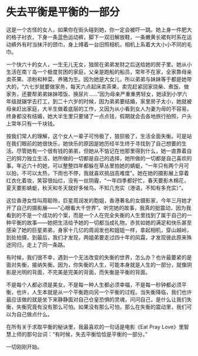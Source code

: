 # 失去平衡是平衡的一部分

这是一个古怪的女人，如果你在街头碰到她，你一定会被吓一跳。她上身一件肥大的格子衬衣，下身一条蓝色运动裤，脚下一双旧解放鞋，一条嫩黄长裙有时系在运动裤外有时当抹汗的颈巾，身上缚着一台旧照相机，相机上系着大大小小不同的毛巾。 

一个快六十的女人，一生无儿无女，独居在弟弟发财之后送给她的房子里。她从小生活在南丫岛一个极度贫困的家庭，父亲是跑船的船员，常年不在家，全家靠母亲卖茶果、凉粉和种菜、养猪为生。因为她是大女儿，所以弟弟与妹妹等于都是她带大的，“六七岁就要做家务，每天六点起床卖茶果，卖完赶紧回家烧柴、煮饭、做家务，还要帮弟弟妹妹喂饭、换尿片……”因为母亲严重重男轻女，她读到小学六年级就辍学去打工，到二十六岁的时候，因为弟弟要结婚，家里房子太小，她就被母亲赶出家庭，大半生做着底层的工作，又因为从小看到女人为妻为母的不容易，终身都没有结婚，她大半生里只要储了一点点钱，假期就会去各地旅行拍照，户头上常年只有一千块钱。 

按我们常人的理解，这个女人一辈子可怜极了，狼狈极了，生活全面失衡。可是站在我们眼前的她很快乐，她快乐的原因是她历经半生终于寻找到了自己想要的生活。尽管她有一个很有钱的弟弟，但她从不惦记在他那里得到什么，她一直靠着自己的努力独立生活，她所做的一切都是自己的选择，她所做的一切都是自己喜欢的事。年近六十的她，可以整整四年都躲在草丛里拍她的蜻蜓，“一年只有两个月可以拍，不可以太热，下雨也不停，我就喜欢挑战高难度”。她在她的摄影展上穿着红衣化着妆，笑容很灿烂，没有一丝阴霾，“一年四季都好忙，春天要影木棉花，夏天要影蜻蜓，秋天和冬天就好多候鸟，不知几充实（港语，不知有多充实）”。 

这位香港女性叫周聪玲，巨星周润发的胞姐，香港著名的女摄影家，今年三月她才开了自己的摄影展——“心眼看大千世界”。听完她的故事，我真的挺震动，因为我看到的不是一个成功的个案，而是一个人在完全失衡的人生里找到了属于自己的一种平衡的故事——她把生活给予她的一切都当成礼物，赤贫如她的满足和快乐甚至感染了她的巨星弟弟，身家十几亿的周润发也和姐姐一样，拿起相机，穿山越岭，到处拍摄，到最后，我们才发现，两姐弟要走过四十年的风霜，才发现彼此原来殊途同归，走上了同一条路。 

有时候，我们很不幸，遇到一个无法改变的失衡的世界，怎么办？也许最要紧的是面对失衡，接纳失衡。因为，你失衡的人生，可能本身就是人生的一部分，就像阴影是光明的背面，不完美是完美的背面，而失衡是平衡的背面。 

不是每个人都必须是美女，不是每一种人生都必须幸福，不是每一秒钟都必须平衡，也许，人生本就是从一个平衡跑向另一个平衡的过程。当失衡降临，我们也许最应该做的就是坐下来静静面对自己仓皇恐惧的灵魂，问问自己，是什么让我们失衡，失衡究竟有没有那么可怕。如果没有那么可怕，那么在失衡的震动里，我们可以为自己做点什么。 

在所有关于求取平衡的秘诀里，我最喜欢的一句话是电影《Eat Pray Love》里智慧上师的那句台词：“有时候，失去平衡恰恰是平衡的一部分。” 

一切刚刚开始。